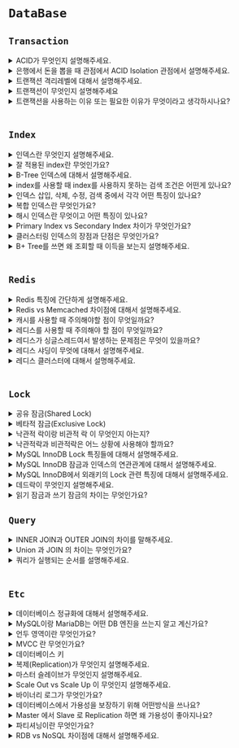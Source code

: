 # `DataBase`

## `Transaction`

<details>
  <summary>ACID가 무엇인지 설명해주세요.</summary>
  <br>

Atomic(원자성)

- 트랜잭션과 관련된 작업들이 부분적으로 실행되다가 중단되지 않는 것을 보장하는 능력
  - 중간 단계까지 실행되고 실패하는 일은 없다.
  - 구매자의 돈이 빠졌지만 판매자의 돈이 들어오지 않는 경우


Consistency(일관성)

- 트랜잭션이 실행을 성공적으로 완료하면 언제나 일관성 있는 데이터베이스 상태로 유지하는 것
  - 트랜잭션 작업 처리 결과는 항상 일관성 있어야 한다.
  - 마이너스 통장을 허락하지 않는다면 조건에 위배되면 트랜잭션 종료


Isolation(독립성)

- 트랜잭션을 수행 시 다른 트랜잭션의 연산 작업이 끼어들지 못하도록 보장하는 것
  - 둘 이상의 트랜잭션이 동시 실행되고 있을 때 다른 트랜잭션이 끼어들 수 없다.
  - 구매자의 돈이 빠졌지만 판매자의 돈이 아직 안들어왔는데 다른 트랜잭션이 끼어들 수 없다.


Durability(지속성)

- 트랜잭션이 성공적으로 완료되어 commit 되었다면 결과는 데이터베이스에 영구히 반영되어야 한다.

</details>

<details>
  <summary>은행에서 돈을 뽑을 때 관점에서 ACID Isolation 관점에서 설명해주세요.</summary>
  <br>

내가 돈을 5만원 뽑았는데 내 통장에 돈이 5만원 빠지기 전에 다른 트랜잭션이 끼어들 수 없다.

</details>

<details>
  <summary>트랜잭션 격리레벨에 대해서 설명해주세요.</summary>
  <br>

<img width="1047" alt="스크린샷 2021-11-25 오후 10 25 08" src="https://user-images.githubusercontent.com/45676906/143449504-f1f2b6cd-5c2a-4cf8-90fe-39f6d0f700c0.png">

- READ UNCOMMITTED
  - 가장 격리가 낮은 단계입니다. 다른 트랜잭션에서 커밋하지 않은 데이터도 조회할 수 있다는 문제점이 존재합니다. 그래서 사용하지 않습니다.

- READ COMMITTED
  - `Oracle DBMS 에서 기본적으로 사용하고 있는 격리 수준`이며, 다른 트랜잭션에서 데이터를 변경했더라도 COMMIT 한 데이터만 보입니다. 하지만 이 격리 레벨에서도 NON-REPEATABLE READ의 문제점이 존재합니다. NON-REPEATABLE READ란 같은 쿼리를 같은 트랜잭션에서 2번 실행했는데 결과가 다른 부정합을 말합니다.
  - 즉, A 트랜잭션에서 같이 쿼리를 2번 실행합니다. A 트랜잭션에서 쿼리를 첫 번째로 실행한 후에, B 트랜잭션에서 해당 쿼리가 조회하는 row 의 값을 Update 했습니다. 그러면 A 트랜잭션에서 같은 쿼리를 두 번째 조회했을 때는 첫 번째 실행했을 때와 결과가 다를 것입니다. 이렇게 하나의 A 트랜잭션 안에서 같은 쿼리를 여러 번 실행했을 때 결과가 다른 현상을 `NON-REPEATABLE-READ` 라고 합니다. 

- REPEATABLE READ
  - `MySQL InnoDB 에서 기본적으로 사용되고 있는 격리 수준`입니다. `바이너리 로그를 가진 MySQL 장비`에서는 최소 이 격리 수준을 사용해야 합니다.
  - `자신의 트랜잭션 번호보다 낮은 트랜잭션 번호에서 변경된 것만 보게 됩니다.`
  - InnoDB 스토리지 엔진은 트랜잭션이 ROLLBACK 될 가능성에 대비해 변경되기 전 레코드를 언두 공간에 백업해두고 실제 레코드 값을 변경합니다. 이러한 방식을 `MVCC` 라고 합니다. 사실 READ COMMITTED 도 MVCC 를 이용해 COMMIT 되기 전의 데이터를 보여준다. 두 개의 차이는 언두 영역에 백업된 레코드의 여러 버전 가운데 몇 번째 이전 버전까지 찾아 들어가야 하는지에 있습니다.
  - 하지만 이 격리 수준에서도 `PHANTOM READ` 부정합 문제가 발생합니다. PHANTOM READ 는 보이지 않았던 결과가 보이는 것이다.
  - REPEATABLE READ 격리 수준은 트랜잭션이 시작할 때 보다 이전 트랜잭션에서 커밋된 데이터만 조회하기 때문에 중간 트랜잭션에서 데이터를 바꿨어도 Undo 영역에서 조회하기 때문에 문제가 발생하지 않는다! 다른 트랜잭션에서 `INSERT, DELETE 한 경우에 데이터가 변경된 것이 아니라 새로 추가된 것이기 때문에 REPEATABLE READ 에서도 PHANTOM READ 가 발생`한다.
  - `PANTHOM READ`를 방지하기 위해서는 `쓰기 잠금`을 걸어야 한다.
  - InnoDB 에서는 `갭 락`, `넥스트 키 락` 때문에 `PHANTOM READ`가 발생하지 않는다.

- SERIALIZABLE
  - 트랜잭션이 완료될 때까지 다른 트랜잭션이 해당되는 영역에 대한 수정 및 입력을 할 수 없습니다.
  - `모든 작업을 하나의 트랜잭션에 처리하는 것과 같은 높은 고립수준을 제공하는데`, 이로인해 동시성 처리 효율은 매우 떨어진다.
  
<br>

- [참고하기 좋은 글](https://nesoy.github.io/articles/2019-05/Database-Transaction-isolation

</details>

<details>
  <summary>트랜잭션이 무엇인지 설명해주세요</summary>
  <br>

트랜잭션이란 쿼리를 하나의 묶음 처리해서 만약 중간에 실행이 중단됐을 경우, 처음부터 다시 실행하는 `Rollback`을 수행하고, 오류없이 실행을 마치면 `commit`을 하는 실행 단위를 의미합니다.

</details>

<details>
  <summary>트랜잭션을 사용하는 이유 또는 필요한 이유가 무엇이라고 생각하시나요?</summary>
  <br>

- 트래픽이 많이 몰려서 동시에 여러 클라이언트에 DB 서버로 접근한다면 데이터베이스의 부정합이 많이 발생할 수 있습니다. 
- 부정합이 발생하지 않으려면 프로세스를 병렬로 처리하지 않도록 하여 한 번에 하나의 프로세스만 처리하도록 하면 되는데, 이는 효율이 너무 떨어집니다. 트랜잭션을 사용하지 않으면 부정합을 방지하고자 일렬로 처리해야 합니다. 이는 성능상 너무 좋지 않기 때문에 부정합도 방지하고 성능의 이점도 가져갈 수 있도록 `트랜잭션`을 사용합니다.
- 그리고 하나의 논리적인 단위에서 에러가 발생했을 때 롤백 해야 하는 문제를 해결할 수 있고, 커밋이 되면 데이터가 영구적으로 저장되도록 할 수 있는 특징이 있습니다.

</details>

<br>

## `Index`

<details>
  <summary>인덱스란 무엇인지 설명해주세요.</summary>
  <br>

`인덱스는 말 그대로 책의 맨 처음 또는 맨 마지막에 있는 색인(목차)`이라고 할 수 있다. DBMS 에서 검색 속도를 향상시키기 위해 인덱스를 사용합니다. 하지만 인덱스를 사용함으로써 INSERT, UPDATE 성능은 희생해야 합니다. 

카디널리티 값은 높아야 인덱스 사용에 유용합니다. ex) 주민번호는 카디널리티 값이 높습니다.(사람마다 개인의 고유 값이기 때문에 중복되지 않음) 하지만 성별은 일반적으론 `남자/여자` 정도만 있기 때문에 중복이 많이 되는 값이기 때문에 카디널리티 값이 낮습니다.

</details>

<details>
  <summary>잘 적용된 index란 무엇인가요?</summary>
  <br>

- `카디널리티(Cardinality)가 가장 높은 것을 잡아야 한다는 점`입니다.

- 카디널리티(Cardinality): `해당 컬럼의 중복된 수치`를 나타냅니다.
  - 예를 들어 성별, 학년 등은 카디널리티가 낮다고 얘기합니다. 반대로 주민등록번호, 계좌번호 등은 카디널리티가 높다고 얘기합니다.(겹칠 수 없는 고유 값이기 때문에)

- 인덱스로 최대한 효율을 뽑아내려면, 해당 인덱스로 많은 부분을 걸러내야 하기 때문입니다. 인덱스를 생성할 대는 카디널리티가 높은 칼럼부터 낮은 순서대로 인덱스 생성해야 합니다.

</details>

<details>
  <summary>B-Tree 인덱스에 대해서 설명해주세요.</summary>
  <br>

- `Binary Search` 자료구조의 한계를 극복하기 위해 나온 자료구조 입니다. 즉, `B-Tree`는 한 노드에 많은 자식 노드를 가질 수 있기 때문에 아무리 대용량 데이터여도 `Depth`가 `4 ~ 5` 정도가 된다는 특징이 있습니다.
- `B-Tree`는 데이터베이스의 인덱싱 알고리즘 가운데 가장 일반적으로 사용되고, 가장 먼저 도입된 알고리즘 입니다. (Binary(X), Balanced Tree)
- `B-Tree`는 컬럼의 원래 값을 변형시키지 않고 인덱스 구조체 내에서는 항상 `정렬된 상태로 유지`하고 있습니다.

<img width="611" alt="스크린샷 2021-12-01 오후 12 24 56" src="https://user-images.githubusercontent.com/45676906/144166491-45f240c4-deef-4584-80a9-dd51dc4ecc09.png">

- 인덱스의 리프 노드는 항상 실제 데이터 레코드를 찾아가기 위한 주소 값을 가지고 있습니다.

</details>

<details>
  <summary>index를 사용할 때 index를 사용하지 못하는 검색 조건은 어떤게 있나요?</summary>
  <br>

## `NOT-EQUAL로 비교된 경우(<>, Not In, Not Betweenm Is Not Null)`

- WHERE column <> 'N'
- WHERE column NOT IN (1, 2, 3)
- WHERE column IS NOT NULL

<br>

## `LIKE %??(앞부분이 아닌 뒷부분 일치) 형태로 문자열 패턴 비교`

- WHERE column LIKE '%승환'
- WHERE column LIKE '_승환'
- WHERE column LIKE '%승%'

<br>

## `스토어드 함수나 다른 연산자로 인덱스 컬럼이 변형된 후 비교된 경우`

- WHERE SUBSSTRING(colimn, 1, 1) = 'X'
- WHERE DAYOFMONTH(column) = 1

<br>

## `NOT-DETERMINISTIC 속성의 스토어드 함수가 비교 조건에 사용된 경우`

- WHERE column = deterministic_function()

<br>

## `데이터 타입이 서로 다른 비교(인덱스 컬럼의 타입을 변환해야 비교가 가능한 경우)`

- WHERE char_column = 10 (char 타입의 컬럼과 숫자를 비교)

<br>

## `문자열 데이터 타입의 콜레이션이 다른 경우`

- WHERE utf8_bin_char_column = euckr_bin-char_column 

<br>

## `다중 컬럼 인덱스가 어떤 조건에서 사용될 수 있고, 어떤 경우에는 절대 사용될 수 없는지?`

- 작업 범위 결정 조건으로 인덱스를 사용하지 못하는 경우
  - column_1 컬럼에 대한 조건이 없는 경우
  - column_1 컬럼에 비교 조건이 위의 인덳, 사용 불가 조건 중 하나인 경우

- 작업 범위 결정 조건으로 인덱스를 사용하는 경우
  - column_1  ~ column_(i - 1) 컬럼까지 동등 비교 형태(= or IN) 으로 비교
  - 크다 작다 형태(> or <)
  - LIKE로 좌측 일치 패턴(LIKE '승환%')

</details>

<details>
  <summary>인덱스 삽입, 삭제, 수정, 검색 중에서 각각 어떤 특징이 있나요?</summary>
  <br>

### `인덱스 키 추가`

`B-Tree`에 저장될 위치가 정해지면 레코드의 키 값과 대상 레코드의 주소 정보를 `B-Tree`의 리프 노드에 저장한다. 만약 리프 노드가 꽉 차서 더는 저장할 수 없을 때는 리프 노드가 분리되어야 하는데, 이는 상위 브랜치 노드까지 처리의 범위가 넓어진다. 이러한 작업 탓에 `B-Tree`는 상대적으로 쓰기 작업에 비용이 많이 드는 것으로 알려져 있다.

<br>

### `인덱스 키 삭제`

B-Tree 키 값이 삭제되는 경우는 상당히 간단한다. 해당 키 값이 저장된 B-Tree 리프 노드를 찾아서 그냥 삭제 마크만 하면 작업이 완료된다.

<br>

### `인덱스 키 변경`

인덱스 키 값은 그 값에 따라 저장될 리프 노드의 위치가 결정되므로 B-Tree의 키 값이 변경되는 경우에는 단순히 인덱스상의 키 값만 변경하는 것은 불가능하다. B-Tree의 키 값 변경 작업은 먼저 키 값을  삭제한 후, 다시 새로운 키 값을 추가하는 형태로 처리된다.

<br>

### `인덱스 키 검색`

`INSERT, UPDATE, DELETE` 작업을 할 때 인덱스 관리에 따르는 추가 비용을 감당하면서 인덱스를 구축하는 이유는 바로 빠른 검색을 위해서다.

인덱스 검색하는 작업은 `B-Tree`의 루트 노드부터 시작해 브랜치 노드를 거쳐 최종 리프 노드까지 이동하면서 비교 작업을 수행하는데, 이 과정을 `트리 탐색` 이라고 합니다.

- 대표적으로 MySQL에서 검색 쿼리를 만들 때 `Like %Keywork%`를 사용하고 있다. 이처럼 %가 앞에 붙으면 인덱스를 타지 못하고 검색한다는 특징이 있다. B-Tree 인덱스는 앞부분이 100% 일치하는 경우에만 인덱스를 활용할 수 있다.
- 인덱스의 키 값에 변형이 가해진 후 비교되는 경우에는 절대 B-Tree의 빠른 검색 기능을 사용할 수 없다. 즉, 함수나 연산을 수행한 결과로 정렬한다거나 검색하는 작업은 B-Tree의 장점을 이용할 수 없다.
- InnoDB 테이블에서 지원하는 레코드 잠금이나 넥스트 키락이 검색을 수행한 인덱스를 잠근 후 테이블의 레코드를 잠그는 방식으로 구현되어 있다. 따라서 UPDATE, DELEETE 문장이 실행될 때 테이블에 적절히 사용할 수 있는 인덱스가 없다면 불필요하게 많은 레코드를 잠그게 된다.

</details>

<details>
  <summary>복합 인덱스란 무엇인가요?</summary>
  <br>

A, B 컬럼을 인덱스로 설정할 때 복합인덱스라 한다. 두 번째 컬럼은 첫 번째 컬럼에 의존해서 정렬되어 있다. 즉, 두 번째 컬럼 정렬은 첫 번째 컬럼이 똑같은 레코드에서만 의미가 있다.

</details>

<details>
  <summary>해시 인덱스란 무엇이고 어떤 특징이 있나요?</summary>
  <br>

해시 인덱스는 B-Tree 만큼 범용적이지 않지만 고유의 특성과 용도를 지닌 인덱스 가운데 하나다. `해시 인덱스는 동등 비교 검색에는 최적화되어 있지만 범위를 검색한다거나 정렬된 결과를 가져오는 목적으로는 사용할 수 없다. 일반적인 DBMS에서 해시 인덱스는 메모리 기반의 테이블에 주로 구현되어 있으며 디스크 기반의 대용량 테이블용으로는 거의 사용되지 않는다는 특징이 있다.`

</details>

<details>
  <summary>Primary Index vs Secondary Index 차이가 무엇인가요?</summary>
  <br>

클러스터(Cluster)란 여러 개를 하나로 묶는다는 의미로 주로 사용되는데, 클러스터드 인덱스도 크게 다르지 않다. 인덱스에서 클러스터드는 비슷한 것들을 묶어서 저장하는 형태로 구현되는데, 이는 주로 비슷한 값들을 동시에 조회하는 경우가 많다는 점에서 착안된 것이다. 여기서 `비슷한 값들은 물리적으로 인접한 장소에 저장되어 있는 데이터들을 말한다.`

`클러스터드 인덱스는 테이블의 프라이머리 키에 대해서만 적용되는 내용이다.` 즉 `프라이머리 키 값이 비슷한 레코드끼리 묶어서 저장하는 것을 클러스터드 인덱스`라고 표현한다. 클러스터드 인덱스에서는 프라이머리 키 값에 의해 레코드의 저장 위치가 결정되며 프라이머리 키 값이 변경되면 그 레코드의 물리적인 저장 위치 또한 변경되어야 한다. 그렇기 때문에 프라이머리 키를 신중하게 결정하고 클러스터드 인덱스를 사용해야 한다.

`클러스터드 인덱스는 테이블 당 한 개만 생성할 수 있다. 프라이머리 키에 대해서만 적용되기 때문이다, 이에 반해 non 클러스터드 인덱스는 테이블 당 여러 개를 생성할 수 있다.`

InnoDB 테이블에서 세컨더리 인덱스는 실제 레코드의 저장 주소가 아니라 프라이머리 키 값을 저장하도록 구현되어 있다. 즉, 세컨더리 인덱스를 통해서 데이터를 조회하기 위해서는 세컨더리 인덱스 -> 프라이머리 인덱스 -> 실제 데이터로 접근해야 한다.

</details>

<details>
  <summary>클러스터링 인덱스의 장점과 단점은 무엇인가요?</summary>
  <br>

- ### 장점
  - 프라이머리키로 검색할 때 처리 성능이 매우 빠름(특히 범위 검색할 때 매우 빠름)
  - 테이블의 세컨더리 인덱스가 프라이머리 키를 가지고 있기 때문에 인덱스로만 처리할 수 있는 경우가 많음(이를 커버링 인덱스라고 함)
  
- ### 단점
  - 테이블의 모든 세컨더리 인덱스가 클러스터링 키를 갖기 때문에 클러스터링 키 값의 크기가 클 경우 전체적으로 인덱스의 크기가 커짐
  - 세컨더리 인덱스를 통해 검색할 때 프라이머리 키로 다시 한번 검색해야 하므로 처리 성능이 느림
  - INSERT 할 때 프라이머리 키에 의해 레코드의 저장 위치가 결정되기 때문에 처리 성능이 느림
  - 프라이머리 키를 변경할 때 레코드를 DELETE 하고 INSERT 하는 작업이 필요하기 때문에 처리 성능이 느림

</details>

<details>
  <summary>B+ Tree를 쓰면 왜 조회할 때 이득을 보는지 설명해주세요.</summary>  
  <br>

B+ Tree는 Binary Tree가 아닌 Balanced Tree의 약자입니다. 즉, 하나의 부모 노드에 엄청나게 많은 자식 노드를 가질 수 있게 됩니다. 즉, B+ Tree를 사용하면 아무리 대용량의 데이터여도 깊이가 3~4 정도 밖에 나오지 않기 때문에 검색할 때 훨씬 효율적이라는 특징이 있습니다.

만약에 Binary-Tree 였다면 깊이가 말도 안되게 깊어지기 때문에 검색하기에 불가능한 수준이 될 것입니다.

</details>

<br>

## `Redis`

<details>
  <summary>Redis 특징에 간단하게 설명해주세요.</summary>
  <br>

`Redis`는 key-value store NOSQL DB입니다. `싱글스레드`로 동작하며 다양한 자료구조를 지원합니다. 데이터의 스냅샷 혹은 AOF 로그를 통해 복구가 가능해서 어느정도 `영속성`도 보장됩니다.

</details>

<details>
  <summary>Redis vs Memcached 차이점에 대해서 설명해주세요.</summary>
  <br>

- `Redis`는 `싱글 스레드 기반`으로 동작하고, `Memcached`는 `멀티스레드`를 지원해서 멀티 프로세싱이 가능합니다.

- Redis는 다양한 자료구조를 지원하고, Memcached는 문자열 형태로만 저장합니다.

- Redis는 여러 용도로 사용할 수 있도록 다양한 기능을 지원합니다.

- Redis는 스냅샷, AOF 로그를 통해서 데이터 복구가 가능합니다.

</details>

<details>
  <summary>캐시를 사용할 때 주의해야할 점이 무엇일까요?</summary>
  <br>

아무래도 캐시는 빠른 저장소고 필연적으로 사이즈가 작기 때문에 유용할 것 같은 데이터만 남겨두고 필요 없는 데이터는 적절히 삭제해서 공간을 확보할 수 있도록 신경써야 합니다.

</details>

<details>
  <summary>레디스를 사용할 때 주의해야 할 점이 무엇일까요?</summary>
  <br>

레디스에 너무 많은 데이터를 저장하면 `OutOfMemoryException`이 발생할 수 있기 때문에 `TTL` 같은 것을 설정해서 제거하거나 필요 없는 데이터를 제거하면서 메모리 관리할 수 있을 것 같습니다.

</details>

<details>
  <summary>레디스가 싱글스레드여서 발생하는 문제점은 무엇이 있을까요?</summary>
  <br>

싱글스레드 이기 때문에 오래 걸리는 작업을 하는 것을 조심해야 합니다.

</details>

<details>
  <summary>레디스 샤딩이 무엇에 대해서 설명해주세요.</summary>
  <br>
</details>

<details>
  <summary>레디스 클러스터에 대해서 설명해주세요.</summary>
  <br>
</details>

<br>

## `Lock`

<details>
  <summary>공유 잠금(Shared Lock)</summary>
  <br>

공유 잠금이 설정되어 있는 동안 다른 트랜잭션이 데이터를 변경할 수 없다.
레코드나 간격을 읽을 때 다른 트랜잭션이 변경하지 못하게 하는 용도의 잠금 즉, 읽기 전용 작업

</details>

<details>
  <summary>베타적 잠금(Exclusive Lock)</summary>
  <br>

다른 트랜잭션이 읽거나 수정할 수 없다. 즉, 해당 트랜잭션에서 그 레코드나 간격을 변경하기 위해 획득해야 하는 잠금

- `공유 잠금은 내가 읽는 동안 남들이 내가 읽고 있는 데이터를 변경하거나 삭제하지 못하게 하는 장치`
- `베타적 잠금은 내가 쓰기를 하는 동안 남들이 쓰지 못하게 하는 것`

</details>

<details>
  <summary>낙관적 락이랑 비관적 락 이 무엇인지 아는지?</summary>
  <br>

### `낙관적 락(optimistic lock)`

`낙관적 락`은 `DB 충돌 상황을 개선할 수 있는 방법 중 2번 째인 수정할 때 내가 먼저 이 값을 수정했다고 명시하여 다른 사람이 동일한 조건으로 수정할 수 없게 만드는 것입니다.`

`DB 관점에서 락을 잡는 것이 아니라 애플리케이션 관점의 Lock 입니다.` 즉, 업데이트 할 때마다 디비에 버전을 명시합니다. 같은 버전으로 업데이트를 진행한다면 실패하도록 만듭니다.

<br>

### `비관적 락(pessimistic lock)`

비관적 락은 `REPEATABLE READ`, `SERIALIZABLE` 격리 수준에서만 사용 가능합니다. `비관적 락이란 트랜잭션이 시작될 때 Shared Lock, Exclusive Lock을 걸고 시작하는 방법입니다. 즉, Shared Lock을 걸게 되면 Write를 하기위해서는 Exclusive Lock을 얻어야 하는데 Shared Lock이 다른 트랜잭션에 의해서 걸려 있으면 해당 Lock을 얻지 못해 업데이트를 할 수 없습니다.`

즉, 수정하기 위해서는 해당 트랜잭션을 제외한 모든 트랜잭션이 `Commit` 되어야 합니다.

</details>

<details>
  <summary>낙관적락과 비관적락은 어느 상황에 사용해야 할까요?</summary>
  <br>

1. `낙관적 락`: 낙관적 락은 트랜잭션을 필요로 하지 않습니다. 따라서 성능적으로 `비관적 락` 보다 좋습니다. 하지만 충돌이 나서 롤백을 해주어야 한다면 직접 수동으로 해줘야 한다는 특징이 있습니다.
2. `비관적 락`은 트랜잭션이 존재하기 때문에 충돌이 나도 롤백이 알아서 됩니다.

즉, 충돌이 많다면 비관적 락을 사용하는 것이 좋고, 충돌이 적다면 낙관적 락을 사용하는 것이 좋습니다.

</details>

<details>
  <summary>MySQL InnoDB Lock 특징들에 대해서 설명해주세요.</summary> 
  <br>

InnoDB 스토리지 엔진은 `레코드 기반의 잠금 기능을 제공`하며, 잠금 정보가 상당히 작은 공간으로 관리되기 때문에 레코드 락이 페이지 락으로, 또는 테이블 락으로 레벨업되는 경우는 없다.

<img width="409" alt="스크린샷 2022-03-20 오후 6 14 06" src="https://user-images.githubusercontent.com/45676906/159155754-2bb98d92-a90c-483a-b9c8-6fbc8c55612e.png">

## `레코드 락`

레코드 자체만을 잠그는 락이라고 한다. 다른 상용 DBMS와의 차이는 InnoDB 스토리지 엔진은 레코드 자체가 아니라 인덱스를 잠근다는 것이다. 인덱스가 없는 테이블이더라도 자동 생성된 클러스터 인덱스를 이용해 잠금을 설정한다.

<br>

## `갭 락`

다른 DBMS와의 차이가 `갭 락`이다. 갭 락은 레코드 자체가 아니라 레코드와 바로 이니정한 레코드 사이의 간격만을 잠그는 것을 의미한다. 갭락의 역할은 레코드와 레코드 사이의 간격에 새로운 레코드가 생성되는 것을 제어하는 것이다. 

<br>

## `넥스트 키 락`

레코드 락과 갭 락을 합쳐 놓은 형태의 잠금을 넥스트 키 락이라고 한다. STATEMENT 포맷의 바이너리 로그를 사용하는 MySQL 서버에서는 REPEATABLE READ 격리 수준을 사용해야 한다. 변경을 위해 검색하는 레코드에는 `넥스트 키 락` 방식으로 잠금이 걸린다. 

InnoDB의 갭 락이나 넥스트 키 락은 바이너리 로그에 기록되는 쿼리가 레플리카 서버에서 실행될 때 소스 서버에서 만들어 낸 결과와 동일 결과를 만들어내도록 보장하는 것이 주 목적이다. (넥스트 키 락과 갭 락으로 인해 데드락이 발생하거나 다른 트랜잭션을 기다리게 만드는 일이 자주 발생한다.)

<br>

## `자동 증가 락`

MySQL에서는 자동 증가하는 숫자 값을 추출하기 위해 AUTO_INCREMENT 라는 컬럼 속성을 제공한다. AUTO_INCREMENT 컬럼이 사용된 테이블에 동시에 여러 레코드가 INSERT 되는 경우, 저장되는 각 레코드는 중복되지 않고 저장된 순서대로 증가하는 일련변호 값을 가져야 한다. `InnoDB 스토리지 엔진에서는 이를 위해 내부적으로 AUTO_INCREMENT 락이라고 하는 테이블 수준의 잠금을 사용한다.`

</details>

<details>
  <summary>MySQL InnoDB 잠금과 인덱스의 연관관계에 대해서 설명해주세요.</summary>
  <br>

`InnoDB의 잠금은 레코드를 잠그는 것이 아니라 인덱스를 잠그는 방식`으로 처리된다. 즉, 변경해야 할 레코드를 찾기 위해 검색한 인덱스의 레코드를 모두 락을 걸어야 한다. 

만약에 UPDATE 쿼리 하나를 실행하기 위해서 인덱스를 통해서 250건의 데이터를 조회했다고 하면, 250건의 데이터가 모두 잠기게 된다. 즉, 하나를 업데이트 하기 위해서 250건의 데이터가 잠기게 되니 동시성이 떨어지게 된다.

그러면 만약에 테이블의 인덱스가 하나도 없다면 테이블을 풀 스캔하면서 UPDATE 작업을 하고, 이 과정에서 테이블에 있는 30여만 건의 모든 레코드를 잠그게 된다. `즉, MySQL InnoDB 에서는 인덱스 설계가 중요한 이유이다.`

</details>

<details>
  <summary>MySQL InnoDB에서 외래키의 Lock 관련 특징에 대해서 설명해주세요.</summary>
  <br>

MySQL에서 외래키는 InnoDB 스토리지 엔진에서만 생성할 수 있으며, 외래키 제약이 설정되면 자동으로 연관되는 테이블의 컬럼에 인덱스까지 설정된다. 외래키가 제거되지 않는 상태에서는 자동으로 생성된 인덱스를 삭제할 수 없다.

- 테이블의 변경(쓰기 잠금)이 발생하는 경우메나 잠금 대기가 발생한다.
- 외래키와 연관되지 않은 컬럼의 변경은 최대한 잠금 대기를 발생시키지 않는다.

## `자식 테이블의 변경이 대기하는 경우`

자식 테이블의 외래 키 컬럼의 변경(INSERT, UPDATE은 부모 테이블의 확인이 필요한데, 이 상태에서 부모 테이블의 해당 레코드가 쓰기 잠금이 걸려 있으면 해당 쓰기 잠금이 해제될 때까지 기다리게 하는 것이다. 

자식 테이블의 외래키가 아닌 컬럼의 변경은 외래키로 인한 잠금 확장이 발생하지 않는다. 

<br>

## `부모 테이블의 변경 작업이 대기하는 경우`

부모 테이블에서 특정 row를 삭제하는 경우 이 쿼리는 자식 테이블의 레코드에 대한 쓰기 잠금이 해제될 때까지 기다려야 한다. 이는 자식 테이블이 생성될 때 정의된 외래키의 특성(ON DELETE CASCADE) 때문에 부모 레코드가 삭제되면 자식 레코드도 동시에 삭제되는 식으로 작동하기 때문이다. 

`물리적으로 외래키를 생성하면 자식 테이블에 레코드가 추가되는 경우 해당 참조키가 부모 테이블에 있는지 확인한다. 하지만 물리적인 외래키의 고려 사항은 이러한 체크 작업이 아니라 이러한 체크를 위해 연관 테이블에 읽기 잠금을 걸어야 한다는 것이다. 또한 이렇게 잠금이 다른 테이블로 확장되면 그만큼 전체적으로 쿼리의 동시 처리에 영향을 미친다.`

</details>

<details>
  <summary>데드락이 무엇인지 설명해주세요.</summary>  
  <br>



</details>

<details>
  <summary>읽기 잠금과 쓰기 잠금의 차이는 무엇인가요?</summary>
  <br>

- 데이터를 읽기 전에 트랜잭션은 읽기 잠금을 설정한다. 데이터를 쓰기 전에는 쓰기 잠금을 설정한다.
- 읽기 잠금은 쓰기 잠금과 충돌을 일으키며, 쓰기 잠금은 읽기 잠금 및 쓰기 잠금과 충돌을 일으킨다.
- 트랜잭션은 같은 데이터 항목에 대하여 다른 트랜잭션과 충돌을 일으키는 잠금이 없을 경우에만 잠금을 설정할 수 있다.
- 트랜잭션은 데이터 항목 x에서 쓰기 잠금이 없는 경우에만 x에서 읽기 잠금을 설정할 수 있다.
- 트랜잭션은 데이터 항목 x에서 읽기 잠금과 쓰기 잠금이 없는 경우에만 x에서 쓰기 잠금을 설정할 수 있다.

</details>

## `Query`

<details>
  <summary>INNER JOIN과 OUTER JOIN의 차이를 말해주세요.</summary>
  <br>

INNER 조인은 서로 교집합이 해당하는 부분만을 가져옵니다.

반면에 OUTER JOIN에는 LEFT OUTER JOIN, RIGHER OUTER JOIN이 있는데 LEFT OUTER JOIN이면 교집합 + 왼쪽에 해당하는 것들을 가져옵니다.
즉, 겹치는 것이 없더라도 NULL을 채워서 가져옵니다.

</details>

<details>
  <summary>Union 과 JOIN 의 차이는 무엇인가요?</summary>
  <br>

- ### Union
  - 각 쿼리의 결과 합을 반환하는 합집합 (중복제거)
  - UNION ALL : 각 쿼리의 모든 결과를 포함한 합집합 (중복제거 안함)

- ### Join
  - Inner join (교집합)
  - Outer Join (합집합)

</details>

<details>
  <summary>쿼리가 실행되는 순서를 설명해주세요.</summary>
  <br>

- FROM - WHERE - GROUP BY - HAVING - SELECT - ORDER BY

</details>

<br>

## `Etc`

<details>
  <summary>데이터베이스 정규화에 대해서 설명해주세요.</summary>
  <br>

1. 1차 정규화 : 하나의 컬럼에는 하나의 값만 들어가야 한다. ,를 구분해서 값을 넣지 않음

2. 2차 정규화 : 식별자(기본키)가 여러 개 일 때 식별자(기본 키) 일부에만 종속되는 어트리뷰트는 제거해야 한다.

3. 3차 정규화 : 식별자(기본키)가 아닌 속성에 다른 속성에 종속되는 어트리뷰트가 존재하면 안된다.

4. BCNF(Boyce-Codd) 정규형

- 여러 후보 키가 존재하는 릴레이션에 해당하는 정규화 내용이다. 복잡한 식별자 관계에 의해 발생하는 문제를 해결하기 위해 제 3 정규형을 보완하는데 의미가 있다. 비주요 애트리뷰트가 후보키의 일부를 결정하는 분해하는 과정을 말한다. 
- 각 정규형은 그의 선행 정규형보다 더 엄격한 조건을 갖는다. 
- 모든 제 2 정규형 릴레이션은 제 1 정규형을 갖는다. 
- 모든 제 3 정규형 릴레이션은 제 2 정규형을 갖는다.
- 모든 BCNF 정규형 릴레이션은 제 3 정규형을 갖는다. 
- 수많은 정규형이 있지만 관계 데이터베이스 설계의 목표는 각 릴레이션이 3NF(or BCNF)를 갖게 하는 것이다.

</details>

<details>
  <summary>MySQL이랑 MariaDB는 어떤 DB 엔진을 쓰는지 알고 계신가요?</summary>
  <br>

MyISAM, innoDB 대표적이고 이외에도 여러가지가 존재합니다.

</details>

<details>
  <summary>언두 영역이란 무엇인가요?</summary>
  <br>

- 언두 영역은 UPDATE 문장이나 DELETE 문장으로 데이터를 변경했을 때 `변경되기 전의 데이터(이전 데이터)를 보관하는 곳입니다.`

</details>

<details>
  <summary>MVCC 란 무엇인가요?</summary>
  <br>

일반적으로 레코드 레벨의 트랜잭션을 지원하는 DBMS가 제공하는 기능이며, `MVCC의 가장 큰 목적은 잠금을 사용하지 않는 일관된 읽기를 제공`하는 데 있습니다. InnoDB 스토리지 엔진은 트랜잭션이 ROLLBACK될 가능성에 대비해 변경되기 전 레코드를 언두 공간에 백업해두고 실제 레코드 값을 변경합니다. 이러한 방식을 `MVCC` 라고 합니다.

</details>

<details>
  <summary>데이터베이스 키</summary>
  <br>

- 슈퍼키 : 테이블에서 각 행을 유일하게 식별할 수 있는 하나 또는 그 이상의 속성들의 집합. 슈퍼키는 `유일성`만 만족하면 슈퍼키가 될 수 있다.(`최소성`은 만족하지 않습니다.)
- 후보키 : 테이블에서 각 행을 유일하게 식별할 수 있는 최소한의 속성들의 집합. `유일성`, `최소성`을 동시에 만족해야 한다.
- 기본키(PK: Primary Key): 
  - 튜플을 대표하도록 선정된 후보키입니다.
  - 후보키 중에서 하나를 기본키로 선택하여 지정합니다. 
- 외래키(foreign key)
  - 특정 릴레이션의 기본키를 참조하는 속성 집합 
  - 기본키와 외래키는 릴레이션간의 연관성을 표현 
  - 의미적 연관성이 있음에도 다른 릴레이션으로 분류된 튜플 사이의 연결고리 역할

![key](https://user-images.githubusercontent.com/45676906/93320978-abb21880-f84c-11ea-8577-a8a775f7248e.png)

</details>

<details>
  <summary>복제(Replication)가 무엇인지 설명해주세요.</summary>
  <br>

![1212](https://user-images.githubusercontent.com/45676906/119230561-b64d4c00-bb57-11eb-80f0-c766d5732a39.png)

- `복제`는 2대 이상의 MySQL 서버가 동일한 데이터를 담도록 실시간으로 동기화하는 기술

- 일반적으로 MySQL 복제에는 INSERT, UPDATE와 같은 쿼리를 이용해 데이터를 변경할 수 있는 MySQL 서버와 SELECT 쿼리로 데이터를 읽기만 할 수 있는 MySQL 서버로 나뉜다.

- 전자를 `마스터(master) = 쓰기 작업` 후자를 `슬레이브(Slave) = 읽기 작업`라고 함

</details>

<details>
  <summary>마스터 슬레이브가 무엇인지 설명해주세요.</summary>
  <br>

### `마스터(Master)`

- MySQL의 `바이너리 로그`가 활성화되면 어떤 MySQL 서버든 마스터가 될 수 있다.
- `쓰기 전용`

<br>

### `슬레이브(Slave)`

- `마스터 서버가 바이너리 로그`를 가지고 있으면 `슬레이브 서버는 릴레이 로그`를 가지고 있다.

- `읽기 전용`

- 슬레이브 서버의 I/O 스레드는 마스터 서버에 접속해 변경 내역을 요청하고, 받아 온 변경 내역을 릴레리 로그에 기록한다. 슬레이브 서버의 SQL 스레드가 릴레이 로그에 기록된 변경 내역을 재실행 함으로써 슬레이브 데이터를 마스커와 동일한 상태로 유지함

<br>

### `슬레이브는 하나의 마스터만 설정 가능`

- MySQL 복제에는 하나의 슬레이브는 하나의 마스터만 가질 수 있다.

- 하나의 마스터에 N개의 슬레이브가 일반적인 형태

<br>

### `마스터와 슬레이브의 데이터 동기화를 위해 슬레이브는 읽기 전용으로 설정`

- 슬레이브는 `읽기 전용`으로 하기

<br>

### `슬레이브 서버용 장비는 마스터와 동일한 사양이 적합`

- 오히려 마스터보다 슬레이브 사양이 더 좋아야 함 (자주 변경이 있는 마스터 서버라면 특히 더!)

<br>

### `복제가 불필요한 경우에는 바이너리 로그 중지`

- 바이너리 로그를 작성하기 위해 MySQL은 큰 자원을 소모함

</details>

<details>
  <summary>Scale Out vs Scale Up 이 무엇인지 설명해주세요.</summary>
  <br>

### `Scale Out`

- 기존의 서버와 같은 사양 또는 비슷한 사양의 서버 대수를 증가시키는 방법으로 처리 능력을 향샹시키는 것을 말한다. 스케일 아웃 방식을 "수평 스케일"이라고 부르기도 하고, 확장이 스케일 업보다는 다소 유연하다.
- 1’의 처리 능력을 가진 서버에 동일한 서버 4대를 더 추가하여, 총 ‘5’의 처리 능력을 만드는 것이다. 서버가 여러 대가 되기 때문에 각 서버에 걸리는 부하를 균등하게 해주는 ‘로드밸런싱’이 필수적으로 동반되어야 한다.
- 즉, 여러 대의 서버가 분산(나누어) 처리할 수 있도록 요청을 나누어주는 서비스

<br>

### `Scale Up`

- 성능이나 용량 증강을 목적으로 하나의 서버에 디스크를 추가하거나 CPU나 메모리를 업그레이드시키는 것을 말한다. 하나의 서버의 능력을 증강하기 때문에 수직 스케일링(vertical scaling)이라고도 한다.
- 즉, 기존의 하드웨어를 보다 높은 사양으로 업그레이드하는 것을 말한다.

</details>

<details>
  <summary>바이너리 로그가 무엇인가요?</summary>
  <br>

- 바이너리 로그 파일은 데이터베이스 변경(테이블 생성, 삭제 등) 및 테이블 변경(insert, update, delete ..) 사항들이 기록되는 바이너리 형태의 파일입니다.
- 바이너리 로그의 내용을 기반으로 하여 마스터 서버에서 슬레이브 서버로 데이터를 전송하고 복제할 수 있으며, 데이터를 복원하는데 사용하기도 합니다.

</details>

<details>
  <summary>데이터베이스에서 가용성을 보장하기 위해 어떤방식을 쓰나요?</summary>
  <br>

Master, Slave 로 나눠서 Replication 할 수 있습니다.

</details>

<details>
  <summary>Master 에서 Slave 로 Replication 하면 왜 가용성이 좋아지나요?</summary>
  <br>

마스터에서 쓰기 작업을 하고, 슬레이브에서 읽기 작업을 하면서 동시성 처리 보장하면서 읽기 성능을 향상 시킬 수 있습니다.

</details>

<details>
  <summary>파티셔닝이란 무엇인가요?</summary>
  <br>

하나의 DBMS가 많은 테이블을 관리 하기 힘들어지고, 속도도 저하

=> 파티셔닝 등장

- 파티셔닝 : `큰 테이블이나 인덱스를 관리하기 쉬운 단위로 분리하는것`
- 장점
  - 특정 DML과 쿼리의 성능을 향상시키며, Data Write 환경에서 효율적이다
  - 많은 Insert가 있는 OLTP 시스템에서 특히 경합을 더 줄일 수 있다
  
</details>

<details>
  <summary>RDB vs NoSQL 차이점에 대해서 설명해주세요.</summary>
  <br>

### `RDBMS`

- `RDBMS`는 데이터베이스를 이루는 객체들의 릴레이션을 통해서 데이터를 저장하는 데이터베이스입니다. SQL을 사용해 데이터의 저장, 질의, 수정, 삭제를 할 수 있으며 데이터를 효율적으로 보관하는 것을 목적으로 하고 구조화가 굉장히 중요합니다.

- 장점으로는 명확한 데이터 구조를 보장하고, 중복을 피할 수 있습니다.

### `NOSQL`

- NOSQL은 RDBMS에 비해 `자유로운 형태`로 데이터를 저장합니다. 또한 `수평확장을 할 수 있고 분산처리를 지원`합니다. 다양한 형태의 NOSQL 데이터베이스가 있고, 대표적으로 key-value store, bigtable, dynamo, document db, graph db 등이 있습니다.

- 둘은 대체될 수 있는 것이 아니고, 각각 필요한 시점에 적절히 선택해서 사용해야 합니다. 둘 다 같이쓰는 상호보완적인 존재가 될 수도 있습니다.

</details>